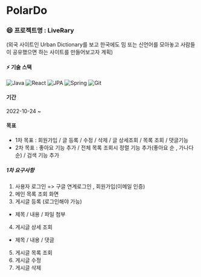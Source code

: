 # PolarDo

### 😄 프로젝트명 : LiveRary <br>
(외국 사이트인 Urban Dictionary를 보고 한국에도 밈 또는 신언어를 모아놓고 사람들이 공유했으면 하는 사이트를 만들어보고자 계획)

#### ⚡ 기술 스택
![Java](https://img.shields.io/badge/JAVA-3776AB.svg?&style=for-the-badge&logo=JAVA&logoColor=White)
![React](https://img.shields.io/badge/React-blue.svg?&style=for-the-badge&logo=React&logoColor=black)
![JPA](https://img.shields.io/badge/JPA-GREEN.svg?&style=for-the-badge&logo=JPA&logoColor=black)
![Spring](https://img.shields.io/badge/Spring-6DB33F.svg?&style=for-the-badge&logo=Spring&logoColor=black)
![Git](https://img.shields.io/badge/Git-F05032.svg?&style=for-the-badge&logo=Git&logoColor=black)

#### 기간 
2022-10-24 ~ 

#### 목표
- 1차 목표 : 회원가입 / 글 등록 / 수정 / 삭제 / 글 상세조회 / 목록 조회 / 댓글기능 
- 2차 목표 : 좋아요 기능 추가 / 전체 목록 조회시 정렬 기능 추가(좋아요 순 , 가나다순) / 검색 기능 추가

##### 1차 요구사항
1. 사용자 로그인 => 구글 연계로그인 , 회원가입(이메일 인증)
2. 메인 목록 조회 화면 
3. 게시글 등록 (로그인해야 가능)
- 제목 / 내용 / 파일 첨부 
4. 게시글 상세 조회
- 제목 / 내용 / 댓글 
5. 게시글 목록 조회 
6. 게시글 수정
7. 게시글 삭제
